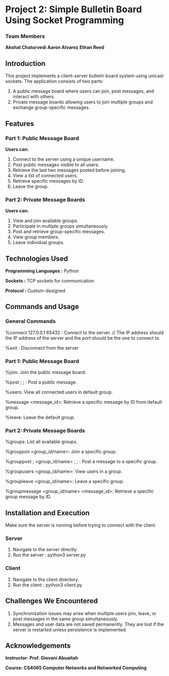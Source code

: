 # Project 2: Simple Bulletin Board Using Socket Programming
### Team Members 

**Akshat Chaturvedi**
**Aaron Alvarez**
**Ethan Reed**

## Introduction

This project implements a client-server bulletin board system using unicast sockets. The application consists of two parts:

1. A public message board where users can join, post messages, and interact with others.
2. Private message boards allowing users to join multiple groups and exchange group-specific messages.

## Features
### Part 1: Public Message Board

**Users can:**

1. Connect to the server using a unique username.
2. Post public messages visible to all users.
3. Retrieve the last two messages posted before joining.
4. View a list of connected users.
5. Retrieve specific messages by ID.
6. Leave the group.

### Part 2: Private Message Boards

**Users can:**

1. View and join available groups.
2. Participate in multiple groups simultaneously.
3. Post and retrieve group-specific messages.
4. View group members.
5. Leave individual groups.

## Technologies Used

**Programming Languages :** Python

**Sockets :** TCP sockets for communication

**Protocol :** Custom-designed

## Commands and Usage

### General Commands

%connect 127.0.0.1 65432 : Connect to the server. // The IP address should the IP address of the server and the port should be the one to connect to.

%exit : Disconnect from the server

### Part 1: Public Message Board

%join: Join the public message board.

%post ; <subject> ; <content>: Post a public message.

%users: View all connected users in default group.

%message <message_id>: Retrieve a specific message by ID from default group.

%leave: Leave the default group.

### Part 2: Private Message Boards

%groups: List all available groups.

%groupjoin <group_id/name>: Join a specific group.

%grouppost ; <group_id/name> ; <subject> ; <content>: Post a message to a specific group.

%groupusers <group_id/name>: View users in a group.

%groupleave <group_id/name>: Leave a specific group.

%groupmessage <group_id/name> <message_id>: Retrieve a specific group message by ID.

## Installation and Execution
Make sure the server is running before trying to connect with the client.

### Server

1. Navigate to the server directly.
2. Run the server : python3 server.py 

### Client

1. Navigate to the client directory.
2. Run the client : python3 client.py 

## Challenges We Encountered
1. Synchronization issues may arise when multiple users join, leave, or post messages in the same group simultaneously.
2. Messages and user data are not saved permanently. They are lost if the server is restarted unless persistence is implemented.


## Acknowledgements

**Instructor: Prof. Giovani Abuaitah**

**Course: CS4065 Computer Networks and Networked Computing**



    
   
